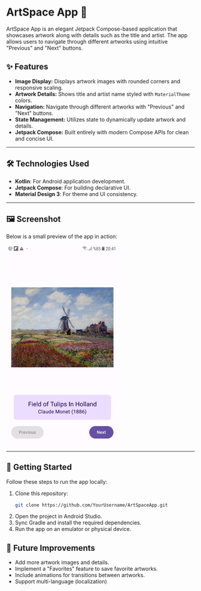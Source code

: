 # ArtSpace App 🎨

ArtSpace App is an elegant Jetpack Compose-based application that showcases artwork along with details such as the title and artist. The app allows users to navigate through different artworks using intuitive "Previous" and "Next" buttons.

## ✨ Features
- **Image Display:** Displays artwork images with rounded corners and responsive scaling.
- **Artwork Details:** Shows title and artist name styled with `MaterialTheme` colors.
- **Navigation:** Navigate through different artworks with "Previous" and "Next" buttons.
- **State Management:** Utilizes state to dynamically update artwork and details.
- **Jetpack Compose:** Built entirely with modern Compose APIs for clean and concise UI.

---

## 🛠️ Technologies Used
- **Kotlin**: For Android application development.
- **Jetpack Compose**: For building declarative UI.
- **Material Design 3**: For theme and UI consistency.

---

## 🖼️ Screenshot
Below is a small preview of the app in action:

<img src="Screenshot.jpg" alt="App Screenshot" width="300"/>

---

## 🚀 Getting Started
Follow these steps to run the app locally:

1. Clone this repository:
   ```bash
   git clone https://github.com/YourUsername/ArtSpaceApp.git
2. Open the project in Android Studio.
3. Sync Gradle and install the required dependencies.
4. Run the app on an emulator or physical device.

## 🌟 Future Improvements
- Add more artwork images and details.
- Implement a "Favorites" feature to save favorite artworks.
- Include animations for transitions between artworks.
- Support multi-language (localization)
